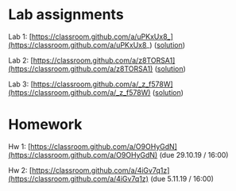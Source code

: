 # Lab assignments

Lab 1: [https://classroom.github.com/a/uPKxUx8_](https://classroom.github.com/a/uPKxUx8_) ([solution](https://github.com/TP1-HHU/lab1))

Lab 2: [https://classroom.github.com/a/z8TORSA1](https://classroom.github.com/a/z8TORSA1) ([solution](https://github.com/TP1-HHU/lab2))

Lab 3: [https://classroom.github.com/a/_z_f578W](https://classroom.github.com/a/_z_f578W)  ([solution](https://github.com/TP1-HHU/lab3))

# Homework

Hw 1: [https://classroom.github.com/a/O9OHyGdN](https://classroom.github.com/a/O9OHyGdN) (due 29.10.19 / 16:00)

Hw 2: [https://classroom.github.com/a/4iGv7q1z](https://classroom.github.com/a/4iGv7q1z) (due 5.11.19 / 16:00)
 
